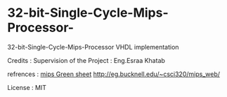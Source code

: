 # 32-bit-Single-Cycle-Mips-Processor-
32-bit-Single-Cycle-Mips-Processor VHDL implementation 

Credits :
Supervision of the Project : Eng.Esraa Khatab

refrences :
[mips Green sheet](https://inst.eecs.berkeley.edu/~cs61c/resources/MIPS_Green_Sheet.pdf "Mips Green sheet")
http://eg.bucknell.edu/~csci320/mips_web/

License :
MIT 
